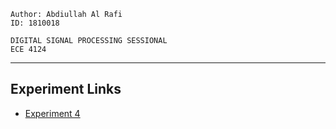 ```
Author: Abdiullah Al Rafi
ID: 1810018

DIGITAL SIGNAL PROCESSING SESSIONAL
ECE 4124
```
***
## Experiment Links
* [Experiment 4](/Lab4/Lab4.md)